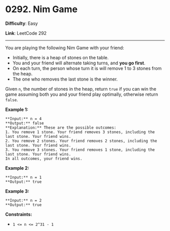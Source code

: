 # 0292. Nim Game

**Difficulty**: Easy

**Link**: LeetCode 292

---

You are playing the following Nim Game with your friend:

- Initially, there is a heap of stones on the table.
- You and your friend will alternate taking turns, and **you go first**.
- On each turn, the person whose turn it is will remove 1 to 3 stones from the heap.
- The one who removes the last stone is the winner.

Given `n`, the number of stones in the heap, return `true` if you can win the game assuming both you and your friend play optimally, otherwise return `false`.

**Example 1:**

    **Input:** n = 4
    **Output:** false
    **Explanation:** These are the possible outcomes:
    1. You remove 1 stone. Your friend removes 3 stones, including the last stone. Your friend wins.
    2. You remove 2 stones. Your friend removes 2 stones, including the last stone. Your friend wins.
    3. You remove 3 stones. Your friend removes 1 stone, including the last stone. Your friend wins.
    In all outcomes, your friend wins.

**Example 2:**

    **Input:** n = 1
    **Output:** true

**Example 3:**

    **Input:** n = 2
    **Output:** true

**Constraints:**

- `1 <= n <= 2^31 - 1`
